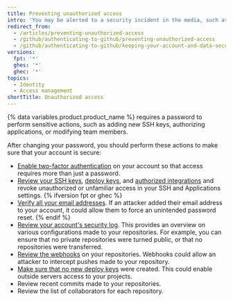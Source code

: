 ```yaml
---
title: Preventing unauthorized access
intro: 'You may be alerted to a security incident in the media, such as the discovery of the [Heartbleed bug](http://heartbleed.com/), or your computer could be stolen while you''re signed in to {% data variables.product.product_location %}. In such cases, changing your password prevents any unintended future access to your account and projects.'
redirect_from:
  - /articles/preventing-unauthorized-access
  - /github/authenticating-to-github/preventing-unauthorized-access
  - /github/authenticating-to-github/keeping-your-account-and-data-secure/preventing-unauthorized-access
versions:
  fpt: '*'
  ghes: '*'
  ghec: '*'
topics:
  - Identity
  - Access management
shortTitle: Unauthorized access
---
```

{% data variables.product.product_name %} requires a password to perform sensitive actions, such as adding new SSH keys, authorizing applications, or modifying team members.

After changing your password, you should perform these actions to make sure that your account is secure:

- [Enable two-factor authentication](/articles/about-two-factor-authentication) on your account so that access requires more than just a password.
- [Review your SSH keys](/articles/reviewing-your-ssh-keys), [deploy keys](/articles/reviewing-your-deploy-keys), and [authorized integrations](/articles/reviewing-your-authorized-integrations) and revoke unauthorized or unfamiliar access in your SSH and Applications settings.
{% ifversion fpt or ghec %}
- [Verify all your email addresses](/articles/verifying-your-email-address). If an attacker added their email address to your account, it could allow them to force an unintended password reset.
{% endif %}
- [Review your account's security log](/github/authenticating-to-github/reviewing-your-security-log). This provides an overview on various configurations made to your repositories. For example, you can ensure that no private repositories were turned public, or that no repositories were transferred.
- [Review the webhooks](/articles/creating-webhooks) on your repositories. Webhooks could allow an attacker to intercept pushes made to your repository.
- [Make sure that no new deploy keys](/guides/managing-deploy-keys/#deploy-keys) were created. This could enable outside servers access to your projects.
- Review recent commits made to your repositories.
- Review the list of collaborators for each repository.
